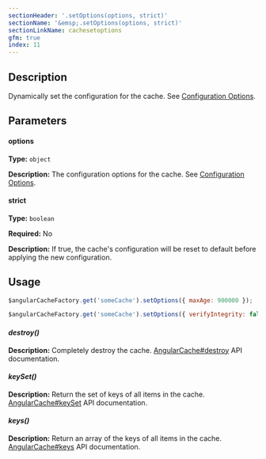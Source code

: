 ```yaml
---
sectionHeader: '.setOptions(options, strict)'
sectionName: '&emsp;.setOptions(options, strict)'
sectionLinkName: cachesetoptions
gfm: true
index: 11
---
```

## Description
Dynamically set the configuration for the cache. See [Configuration Options](/configuration.html).

## Parameters

#### options
__Type:__ `object`

__Description:__ The configuration options for the cache. See [Configuration Options](/configuration.html).

#### strict
__Type:__ `boolean`

__Required:__ No

__Description:__ If true, the cache's configuration will be reset to default before applying the new configuration.

## Usage

```javascript
$angularCacheFactory.get('someCache').setOptions({ maxAge: 900000 });

$angularCacheFactory.get('someCache').setOptions({ verifyIntegrity: false }, true);
```

#### _destroy()_
__Description:__ Completely destroy the cache. [AngularCache#destroy](http://jmdobry.github.io/angular-cache/docs/AngularCache.html#destroy) API documentation.

#### _keySet()_
__Description:__ Return the set of keys of all items in the cache. [AngularCache#keySet](http://jmdobry.github.io/angular-cache/docs/AngularCache.html#keySet) API documentation.

#### _keys()_
__Description:__ Return an array of the keys of all items in the cache. [AngularCache#keys](http://jmdobry.github.io/angular-cache/docs/AngularCache.html#keys) API documentation.